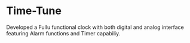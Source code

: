 # Time-Tune
Developed a Fullu functional clock with both digital and analog interface featuring Alarm functions and Timer capabiliy.
